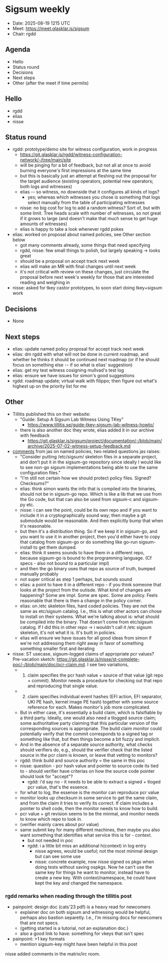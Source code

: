 # Sigsum weekly

- Date: 2025-08-19 1215 UTC
- Meet: https://meet.glasklar.is/sigsum
- Chair: rgdd

## Agenda

- Hello
- Status round
- Decisions
- Next steps
- Other (after the meet if time permits)

## Hello

- rgdd
- elias
- nisse

## Status round

- rgdd: prototype/demo site for witness configuration, work in progress
  - https://git.glasklar.is/rgdd/witness-configuration-network/-/tree/main/site
  - will be pinging for a bit of feedback, but not all at once to avoid burning
    everyone's first impressions at the same time
  - but this is basically just an attempt at fleshing out the proposal for the
    target audience (existing operators, potential new operators; both logs and
    witnesses)
  - elias -- so witness, no downside that it configures all kinds of logs?
    - yes; whereas which witnesses you chose is something that logs select
      manually from the table of participating witnesses
  - nisse: no big cost for log to add a random witness? Sort of, but with some
    limit. Tree heads scale with number of witnesses, so not great if it grows
    to large (and doesn't make that much sense to get huge amounts of witnesses)
  - elias is happy to take a look whenever rgdd pokes
- elias: worked on proposal about named policies, see Other section below
  - got many comments already, some things that need specifying
  - rgdd, nisse: few small things to polish, but largely speaking -> looks great
  - should be a proposal on accept track next week
  - elias will make an MR with final changes until next week
  - it's not critical with review on these changes, just circulate the proposal
    before next week's weekly for those that are interested reading and weighing
    in
- nisse: asked for tkey castor prototypes, to soon start doing tkey+sigsum work

## Decisions

- None

## Next steps

- elias: update named policy proposal for accept track next week
- elias: dm rgdd with what will not be done in current roadmap, and whether he
  thinks it should be continued next roadmap (or if he should focus on something
  else -- if so what is elias' suggestion)
- elias: get my test witness cosigning mullvad's test log
- elias: ensure we have issues for simon's good suggestions
- rgdd: roadmap update; virtual walk with filippo; then figure out what's
  highest up on the priority list for me

## Other

- Tillitis published this on their website:
  - "Guide: Setup A Sigsum Lab Witness Using TKey"
    - https://www.tillitis.se/guide-tkey-sigsum-lab-witness-howto/
  - there is also another doc they wrote, elias added it in our archive with
    feedback
    - https://git.glasklar.is/sigsum/project/documentation/-/blob/main/archive/2025-07-02-witness-setup-feedback.md
- [comments](https://git.glasklar.is/sigsum/core/sigsum-go/-/issues/51#note_27391)
  from jas on named policies, two related questions jas raises:
  - "Consider putting /etc/sigsum/ skeleton files in a separate project, and
    don't put it in the sigsum-go repository since ideally I would like to see
    non-go sigsum implementations being able to use the same configuration
    files."
  - "I'm still not certain how we should protect policy files. Signed?
    Checksums?"
  - elias: think simon wants the info that is compiled into the binaries, should
    not be in sigsum-go repo. Which is like a lib that we use from the Go code,
    but that can also be used from sigsum-c and sigsum-py etc.
  - nisse: i can see the point, could be its own repo and if you want to include
    it in a cryptographically sound way; then maybe a git submodule would be
    reasonable. And then explicitly bump that when it's reasonable.
  - but then it's a distribution thing. So if we keep it in sigsum-go, and you
    want to use it in another project, then you'd either have to copy that
    catalog from sigsum-go or do something like go-run sigsum-install to get
    them dumped.
  - elias: think it seems sounds to have them in a different repo, because
    sigsum-go is bound to the programming language. (Cf specs - also not bound
    to a particular impl)
  - and then the go binary uses that repo as source of truth, bumped manually
    probably
  - not super critical as step 1 perhaps, but sounds sound
  - elias: a point to have it in a different repo - if you think someone that
    looks at the project from the outisde. What kind of changes are happening?
    Some are impl. Some are spec. Some are policy. Feels reasonable that there
    is then a change in the policy corner.
  - elias: on /etc skeleton files, hard coded policies. They are not the same as
    etc/sigsum catalog. I.e., this is what other actors can chose to install on
    their systems. What we're talking about is: what should be compiled into the
    binary. That doesn't come from etc/sigsum catalog. If I did this in other
    repo -> i wouldn't call it /etc sigsum skeleton, it's not what it is. It's
    built in policies.
  - elias will ensure we have issues for all good ideas from simon if we're not
    addressing them right away in favor of something something smaller first and
    iterating
- nisse: ST usecase, sigsum-logged claims of appropriate pcr values?
  Pre-vacation sketch:
  https://git.glasklar.is/nisse/st-complete-poc/-/blob/main/doc/pcr-claim.md. I
  see two variations,
  - 1. claim specifies the pcr hash value + source of that value (git repo +
       commit). Monitor needs a procedure for checking out that repo and
       reproducing that single value.
  - 2. claim specifies individual event hashes (EFI action, EFI separator, UKI
       PE hash, kernel image PE hash) together with some source reference for
       each. Makes monitor's job more complicated.
  - But in either case, it's essentially a build claim, which is falsifiable by
    a third party. Ideally, one would also need a tlogged source claim; some
    authoritative party claiming that this particular version of the
    corresponding sources is appropriate. The build claim monitor could
    potentially verify that the commit corresponds to a signed tag or something
    like that, but then things become a bit fuzzy and implicit.
  - And in the absence of a separate source authority, what checks should
    verifiers do, e.g., should the verifier check that the listed source in the
    pcr claim is known, or leave that vetting to monitors?
  - rgdd: think build and source authority = the same in this poc
  - nisse: question - pcr hash value and pointer to source code its tied to -
    should verifier have criterias on how the source code pointer should look
    for "accept"?
    - rgdd: i'd say no - it needs to be able to extract a signed + tloged pcr
      value, that's the essence.
  - for what to log, the essense is the monitor can reproduce pcr value
  - monitor looks up checksum in some service to get the same claim, and from
    the claim it tries to verify its correct. If claim includes a pointer to
    shell code, then the monitor needs to know how to build.
  - pcr value + git revision seems to be the minmal, and monitor needs to know
    which repo to look in.
  - (verifier mainly cares about pcr value)
  - same submit key for many different machines, then maybe you also want
    something that identifies what service this is for - context.
    - but not needed in poc
    - rgdd: i a little bit miss an additional h(context) in log entry
      - nisse agrees, would be useful; not the most minimal design but can see
        some use
      - nisse: concrete example, now nisse signed os pkgs when doing tests
        without saving ospkgs. Now he can't use the same key for things he want
        to monitor, instead have to create a new key. With context/namespace, he
        could have kept the key and changed the namespace.

### rgdd remarks when reading through the tillitis post

- painpoint: design doc (cats'23 pdf) is a heavy read for newcomers
  - explainer doc on both sigsum and witnessing would be helpful, perhaps also
    bastion separetly. I.e., I'm missing docs for newcomers that are not specs.
  - (getting started is a tutorial, not an explanation doc.)
  - also a good link to have: something for vkeys that isn't spec
- painpoint: >1 key formats
  - mention sigsum-key might have been helpful in this post

nisse added comments in the matrix/irc room.
